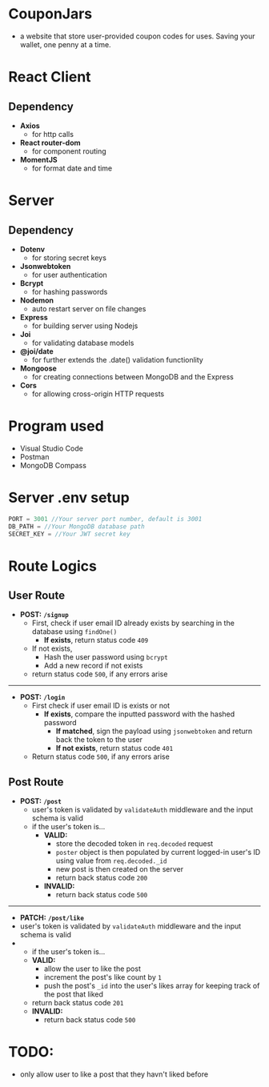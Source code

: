 # CouponJars
- a website that store user-provided coupon codes for uses. Saving your wallet, one penny at a time.


# React Client
## Dependency
- **Axios**
  - for http calls
- **React router-dom**
  - for component routing
- **MomentJS**
  - for format date and time



# Server

## Dependency
- **Dotenv**
  - for storing secret keys
- **Jsonwebtoken**
  - for user authentication
- **Bcrypt**
  - for hashing passwords
- **Nodemon**
  - auto restart server on file changes
- **Express**
  - for building server using Nodejs
- **Joi**
  - for validating database models
- **@joi/date**
  - for further extends the .date() validation functionlity
- **Mongoose**
  - for creating connections between MongoDB and the Express
- **Cors**
  - for allowing cross-origin HTTP requests

# Program used
- Visual Studio Code
- Postman
- MongoDB Compass

# Server .env setup
```js
PORT = 3001 //Your server port number, default is 3001
DB_PATH = //Your MongoDB database path
SECRET_KEY = //Your JWT secret key
```

# Route Logics
## User Route
- **POST:** **```/signup```**
  - First, check if user email ID already exists by searching in the database using ```findOne()```
    - **If exists**, return status code ```409```
  - If not exists,
    - Hash the user password using ```bcrypt```
    - Add a new record if not exists
  - return status code ```500```, if any errors arise

<hr>

- **POST:** **```/login```**
  - First check if user email ID is exists or not
    - **If exists**, compare the inputted password with the hashed password
      - **If matched**, sign the payload using ```jsonwebtoken``` and return back the token to the user
      - **If not exists**, return status code ```401```
  - Return status code ```500```, if any errors arise

## Post Route

- **POST:** **```/post```**
  - user's token is validated by ```validateAuth``` middleware and the input schema is valid
  - if the user's token is...
    - **VALID:**
      - store the decoded token in ```req.decoded``` request
      - ```poster``` object is then populated by current logged-in user's ID using value from ```req.decoded._id```
      - new post is then created on the server
      - return back status code ```200```
    - **INVALID:** 
      - return back status code ```500```

<hr>

- **PATCH:** **```/post/like```**
- user's token is validated by ```validateAuth``` middleware and the input schema is valid
-  - if the user's token is...
    - **VALID:**
      - allow the user to like the post
      - increment the post's like count by ```1```
      - push the post's ```_id``` into the user's likes array for keeping track of the post that liked
     - return back status code ```201```
    - **INVALID:** 
      - return back status code ```500```


# TODO:
- only allow user to like a post that they havn't liked before